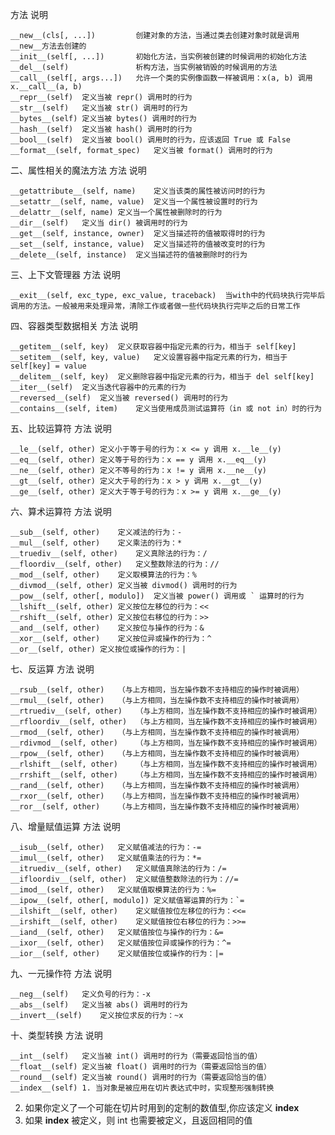 方法	说明
```
__new__(cls[, ...])	        创建对象的方法，当通过类去创建对象时就是调用__new__方法去创建的
__init__(self[, ...])	    初始化方法，当实例被创建的时候调用的初始化方法
__del__(self)	            析构方法，当实例被销毁的时候调用的方法
__call__(self[, args...])	允许一个类的实例像函数一样被调用：x(a, b) 调用 x.__call__(a, b)
__repr__(self)	定义当被 repr() 调用时的行为
__str__(self)	定义当被 str() 调用时的行为
__bytes__(self)	定义当被 bytes() 调用时的行为
__hash__(self)	定义当被 hash() 调用时的行为
__bool__(self)	定义当被 bool() 调用时的行为，应该返回 True 或 False
__format__(self, format_spec)	定义当被 format() 调用时的行为

```
二、属性相关的魔法方法
方法	说明
```__getattr__(self, name)	定义当用户试图获取一个不存在的属性时的行为
__getattribute__(self, name)	定义当该类的属性被访问时的行为
__setattr__(self, name, value)	定义当一个属性被设置时的行为
__delattr__(self, name)	定义当一个属性被删除时的行为
__dir__(self)	定义当 dir() 被调用时的行为
__get__(self, instance, owner)	定义当描述符的值被取得时的行为
__set__(self, instance, value)	定义当描述符的值被改变时的行为
__delete__(self, instance)	定义当描述符的值被删除时的行为
```
三、上下文管理器
方法	说明
```__enter__(self)	定义当使用 with 语句进入上下文管理器执行的方法 ,__enter__ 的返回值被 with 语句的目标或者 as 后的名字绑定
__exit__(self, exc_type, exc_value, traceback)	当with中的代码块执行完毕后调用的方法。一般被用来处理异常，清除工作或者做一些代码块执行完毕之后的日常工作
```
四、容器类型数据相关
方法	说明
```__len__(self)	定义当被 len() 调用时的行为（返回容器中元素的个数）
__getitem__(self, key)	定义获取容器中指定元素的行为，相当于 self[key]
__setitem__(self, key, value)	定义设置容器中指定元素的行为，相当于 self[key] = value
__delitem__(self, key)	定义删除容器中指定元素的行为，相当于 del self[key]
__iter__(self)	定义当迭代容器中的元素的行为
__reversed__(self)	定义当被 reversed() 调用时的行为
__contains__(self, item)	定义当使用成员测试运算符（in 或 not in）时的行为
```
五、比较运算符
方法	说明
```__lt__(self, other)	定义小于号的行为：x < y 调用 x.__lt__(y)
__le__(self, other)	定义小于等于号的行为：x <= y 调用 x.__le__(y)
__eq__(self, other)	定义等于号的行为：x == y 调用 x.__eq__(y)
__ne__(self, other)	定义不等号的行为：x != y 调用 x.__ne__(y)
__gt__(self, other)	定义大于号的行为：x > y 调用 x.__gt__(y)
__ge__(self, other)	定义大于等于号的行为：x >= y 调用 x.__ge__(y)
```
六、算术运算符
方法	说明
```__add__(self, other)	定义加法的行为：+
__sub__(self, other)	定义减法的行为：-
__mul__(self, other)	定义乘法的行为：*
__truediv__(self, other)	定义真除法的行为：/
__floordiv__(self, other)	定义整数除法的行为：//
__mod__(self, other)	定义取模算法的行为：%
__divmod__(self, other)	定义当被 divmod() 调用时的行为
__pow__(self, other[, modulo])	定义当被 power() 调用或 ` 运算时的行为
__lshift__(self, other)	定义按位左移位的行为：<<
__rshift__(self, other)	定义按位右移位的行为：>>
__and__(self, other)	定义按位与操作的行为：&
__xor__(self, other)	定义按位异或操作的行为：^
__or__(self, other)	定义按位或操作的行为：|
```
七、反运算
方法	说明
```__radd__(self, other)	（与上方相同，当左操作数不支持相应的操作时被调用）
__rsub__(self, other)	（与上方相同，当左操作数不支持相应的操作时被调用）
__rmul__(self, other)	（与上方相同，当左操作数不支持相应的操作时被调用）
__rtruediv__(self, other)	（与上方相同，当左操作数不支持相应的操作时被调用）
__rfloordiv__(self, other)	（与上方相同，当左操作数不支持相应的操作时被调用）
__rmod__(self, other)	（与上方相同，当左操作数不支持相应的操作时被调用）
__rdivmod__(self, other)	（与上方相同，当左操作数不支持相应的操作时被调用）
__rpow__(self, other)	（与上方相同，当左操作数不支持相应的操作时被调用）
__rlshift__(self, other)	（与上方相同，当左操作数不支持相应的操作时被调用）
__rrshift__(self, other)	（与上方相同，当左操作数不支持相应的操作时被调用）
__rand__(self, other)	（与上方相同，当左操作数不支持相应的操作时被调用）
__rxor__(self, other)	（与上方相同，当左操作数不支持相应的操作时被调用）
__ror__(self, other)	（与上方相同，当左操作数不支持相应的操作时被调用）
```
八、增量赋值运算
方法	说明
```__iadd__(self, other)	定义赋值加法的行为：+=
__isub__(self, other)	定义赋值减法的行为：-=
__imul__(self, other)	定义赋值乘法的行为：*=
__itruediv__(self, other)	定义赋值真除法的行为：/=
__ifloordiv__(self, other)	定义赋值整数除法的行为：//=
__imod__(self, other)	定义赋值取模算法的行为：%=
__ipow__(self, other[, modulo])	定义赋值幂运算的行为：`=
__ilshift__(self, other)	定义赋值按位左移位的行为：<<=
__irshift__(self, other)	定义赋值按位右移位的行为：>>=
__iand__(self, other)	定义赋值按位与操作的行为：&=
__ixor__(self, other)	定义赋值按位异或操作的行为：^=
__ior__(self, other)	定义赋值按位或操作的行为：|=
```
九、一元操作符
方法	说明
```__pos__(self)	定义正号的行为：+x
__neg__(self)	定义负号的行为：-x
__abs__(self)	定义当被 abs() 调用时的行为
__invert__(self)	定义按位求反的行为：~x
```
十、类型转换
方法	说明
```__complex__(self)	定义当被 complex() 调用时的行为（需要返回恰当的值）
__int__(self)	定义当被 int() 调用时的行为（需要返回恰当的值）
__float__(self)	定义当被 float() 调用时的行为（需要返回恰当的值）
__round__(self)	定义当被 round() 调用时的行为（需要返回恰当的值）
__index__(self)	1. 当对象是被应用在切片表达式中时，实现整形强制转换
```
2. 如果你定义了一个可能在切片时用到的定制的数值型,你应该定义 __index__
3. 如果 __index__ 被定义，则 int 也需要被定义，且返回相同的值